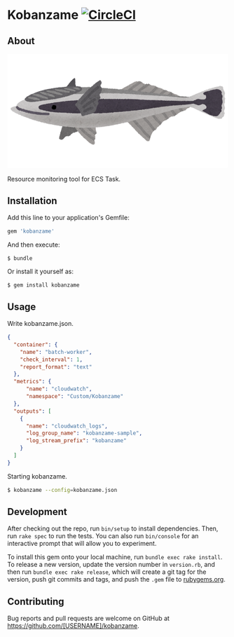 # Kobanzame [![CircleCI](https://circleci.com/gh/inokappa/kobanzame.svg?style=svg)](https://circleci.com/gh/inokappa/kobanzame)

## About

![](https://raw.githubusercontent.com/inokappa/kobanzame/master/fish_kobanzame.png)

Resource monitoring tool for ECS Task.

## Installation

Add this line to your application's Gemfile:

```ruby
gem 'kobanzame'
```

And then execute:

    $ bundle

Or install it yourself as:

    $ gem install kobanzame

## Usage

Write kobanzame.json.

```json
{
  "container": {
    "name": "batch-worker",
    "check_interval": 1,
    "report_format": "text"
  },
  "metrics": {
      "name": "cloudwatch",
      "namespace": "Custom/Kobanzame"
  },
  "outputs": [
    {
      "name": "cloudwatch_logs",
      "log_group_name": "kobanzame-sample",
      "log_stream_prefix": "kobanzame"
    }
  ]
}
```

Starting kobanzame.

```sh
$ kobanzame --config=kobanzame.json
```

## Development

After checking out the repo, run `bin/setup` to install dependencies. Then, run `rake spec` to run the tests. You can also run `bin/console` for an interactive prompt that will allow you to experiment.

To install this gem onto your local machine, run `bundle exec rake install`. To release a new version, update the version number in `version.rb`, and then run `bundle exec rake release`, which will create a git tag for the version, push git commits and tags, and push the `.gem` file to [rubygems.org](https://rubygems.org).

## Contributing

Bug reports and pull requests are welcome on GitHub at https://github.com/[USERNAME]/kobanzame.
